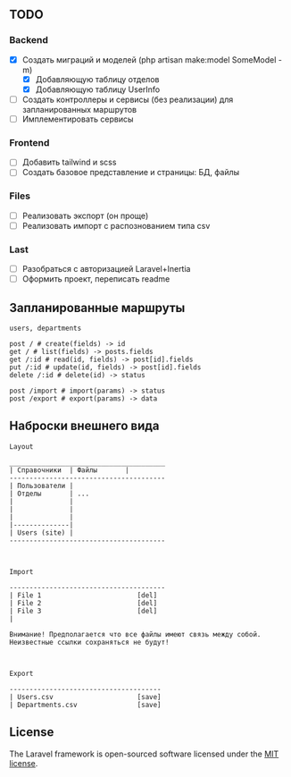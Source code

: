 ## TODO

### Backend

- [x] Создать миграций и моделей (php artisan make:model SomeModel -m)
  - [x] Добавляющую таблицу отделов
  - [x] Добавляющую таблицу UserInfo
- [ ] Создать контроллеры и сервисы (без реализации) для запланированных маршрутов
- [ ] Имплементировать сервисы

### Frontend

- [ ] Добавить tailwind и scss
- [ ] Создать базовое представление и страницы: БД, файлы

### Files

- [ ] Реализовать экспорт (он проще)
- [ ] Реализовать импорт с распознованием типа csv

### Last

- [ ] Разобраться с авторизацией Laravel+Inertia
- [ ] Оформить проект, переписать readme

## Запланированные маршруты

```
users, departments

post / # create(fields) -> id
get / # list(fields) -> posts.fields
get /:id # read(id, fields) -> post[id].fields
put /:id # update(id, fields) -> post[id].fields
delete /:id # delete(id) -> status

post /import # import(params) -> status
post /export # export(params) -> data
```

## Наброски внешнего вида

```
Layout

_______________________________________
| Справочники  | Файлы       |
---------------------------------------
| Пользователи |
| Отделы       | ...
|              |
|              |
|              |
|--------------|
| Users (site) |
---------------------------------------



Import

---------------------------------------
| File 1                        [del]
| File 2                        [del]
| File 3                        [del]
|

Внимание! Предполагается что все файлы имеют связь между собой.
Неизвестные ссылки сохраняться не будут! 



Export

--------------------------------------
| Users.csv                     [save]
| Departments.csv               [save]
```

## License

The Laravel framework is open-sourced software licensed under the [MIT license](https://opensource.org/licenses/MIT).
